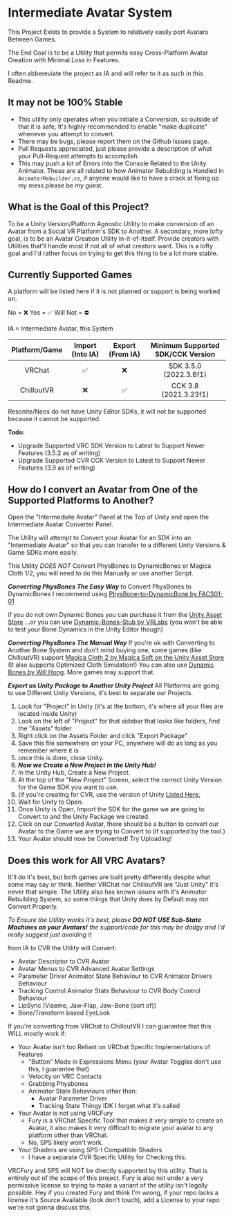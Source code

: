 # Intermediate Avatar System
This Project Exists to provide a System to relatively easily port Avatars Between Games.

The End Goal is to be a Utility that permits easy Cross-Platform Avatar Creation with Minimal Loss in Features.

I often abbereviate the project as IA and will refer to it as such in this Readme.

## It may not be 100% Stable
- This utility only operates when you initiate a Conversion, so outside of that it is safe, It's highly recommended to enable "make duplicate" whenever you attempt to convert.
- There may be bugs, please report them on the Github Issues page.
- Pull Requests appreciated, just please provide a description of what your Pull-Request attempts to accomplish.
- This may push a lot of Errors into the Console Related to the Unity Animator. These are all related to how Animator Rebuilding is Handled in `AnimatorRebuilder.cs`, if anyone would like to have a crack at fixing up my mess please be my guest.

## What is the Goal of this Project?
To be a Unity Version/Platform Agnostic Utility to make conversion of an Avatar from a Social VR Platform's SDK to Another.
A secondary, more lofty goal, is to be an Avatar Creation Utility in-it-of-itself. Provide creators with Utilities that'll handle most if not all of what creators want. This is a lofty goal and I'd rather focus on trying to get this thing to be a lot more stable.

## Currently Supported Games

A platform will be listed here if it is not planned or support is being worked on.

No = ❌
Yes = ✅
Will Not = ⛔

IA = Intermediate Avatar, this System

| Platform/Game | Import (Into IA) | Export (From IA) | Minimum Supported SDK/CCK Version     |
|:-------------:|:----------------:|:----------------:|:-------------------------------------:|
| VRChat        |       ✅         |        ❌        | SDK 3.5.0 (2022.3.6f1)                |
| ChilloutVR    |       ❌         |        ✅        | CCK 3.8 (2021.3.23f1)                 |

Resonite/Neos do not have Unity Editor SDKs, it will not be supported because it cannot be supported.

**Todo:**
- Upgrade Supported VRC SDK Version to Latest to Support Newer Features (3.5.2 as of writing)
- Upgrade Supported CVR CCK Version to Latest to Support Newer Features (3.9 as of writing)

## How do I convert an Avatar from One of the Supported Platforms to Another?

Open the "Intermediate Avatar" Panel at the Top of Unity and open the Intermediate Avatar Converter Panel.

The Utility will attempt to Convert your Avatar for an SDK into an "Intermediate Avatar" so that you can transfer to a different Unity Versions & Game SDKs more easily.

This Utility *DOES NOT* Convert PhysBones to DynamicBones or Magica Cloth 1/2, you will need to do this Manually or use another Script.

***Converting PhysBones The Easy Way***
to Convert PhysBones to DynamicBones I recommend using [PhysBone-to-DynamicBone by FACS01-01](https://github.com/FACS01-01/PhysBone-to-DynamicBone)

if you do not own Dynamic Bones you can purchase it from the [Unity Asset Store](https://assetstore.unity.com/packages/tools/animation/dynamic-bone-16743)
...or you can use [Dynamic-Bones-Stub by VRLabs](https://github.com/VRLabs/Dynamic-Bones-Stub) (you won't be able to test your Bone Dynamics in the Unity Editor though)

***Converting PhysBones The Manual Way***
If you're ok with Converting to Another Bone System and don't mind buying one, some games (like ChilloutVR) support [Magica Cloth 2 by Magica Soft on the Unity Asset Store](https://assetstore.unity.com/packages/tools/physics/magica-cloth-2-242307) (It also supports Optimized Cloth Simulation!)
You can also use [Dynamic Bones by Will Hong]((https://assetstore.unity.com/packages/tools/animation/dynamic-bone-16743)). More games may support that.

***Export as Unity Package to Another Unity Project***
All Platforms are going to use Different Unity Versions, it's best to separate our Projects.
1. Look for "Project" in Unity (it's at the bottom, it's where all your files are located inside Unity)
2. Look on the left of "Project" for that sidebar that looks like folders, find the "Assets" folder
3. Right click on the Assets Folder and click "Export Package"
4. Save this file somewhere on your PC, anywhere will do as long as you remember where it is
5. once this is done, close Unity.
6. ***Now we Create a New Project in the Unity Hub!***
7. In the Unity Hub, Create a New Project.
8. At the top of the "New Project" Screen, select the correct Unity Version for the Game SDK you want to use.
9. (if you're creating for CVR, use the version of Unity [Listed Here.](https://docs.abinteractive.net/cck/setup/)
10. Wait for Unity to Open.
11. Once Unity is Open, Import the SDK for the game we are going to Convert to and the Unity Package we created.
12. Click on our Converted Avatar, there should be a button to convert our Avatar to the Game we are trying to Convert to (if supported by the tool.)
13. Your Avatar should now be Converted! Try Uploading!

## Does this work for All VRC Avatars?
It'll do it's best, but both games are built pretty differently despite what some may say or think. Neither VRChat nor ChilloutVR are "Just Unity" it's never that simple.
The Utility also has known issues with it's Animator Rebuilding System, so some things that Unity does by Default may not Convert Properly.

*To Ensure the Utility works it's best, please* ***DO NOT USE Sub-State Machines on your Avatars!*** *the support/code for this may be dodgy and I'd really suggest just avoiding it*

from IA to CVR the Utility will Convert:
- Avatar Descriptor to CVR Avatar
- Avatar Menus to CVR Advanced Avatar Settings
- Parameter Driver Animator State Behaviour to CVR Animator Drivers Behaviour
- Tracking Control Animator State Behaviour to CVR Body Control Behaviour
- LipSync (Viseme, Jaw-Flap, Jaw-Bone (sort of))
- Bone/Transform based EyeLook

If you're converting from VRChat to ChilloutVR I can guarantee that this WILL mostly work if:
- Your Avatar isn't too Reliant on VRChat Specific Implementations of Features
	- "Button" Mode in Expressions Menu (your Avatar Toggles don't use this, I guarantee that)
	- Velocity on VRC Contacts
	- Grabbing Physbones
	- Animator State Behaviours other than:
		- Avatar Parameter Driver
		- Tracking State Thingy IDK I forget what it's called
- Your Avatar is not using VRCFury
	- Fury is a VRChat Specific Tool that makes it very simple to create an Avatar, it also makes it very difficult to migrate your avatar to any platform other than VRChat.
	- No, SPS likely won't work.
- Your Shaders are using SPS-I Compatible Shaders
	- I have a separate CVR Specific Utility for Checking this.

VRCFury and SPS will NOT be directly supported by this utility. That is entirely out of the scope of this project.
Fury is also not under a very permissive license so trying to make a variant of the utility isn't legally possible.
Hey if you created Fury and think I'm wrong, if your repo lacks a license it's Source Available (look don't touch), add a License to your repo we're not gonna discuss this.